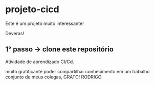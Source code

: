 # projeto-cicd

Este é um projeto muito interessante!

Deveras!

## 1° passo -> clone este repositório

Atividade de aprendizado CI/Cd.

muito gratificante poder compartilhar conhecimento em um trabalho conjunto de meus colegas, GRATO! RODRIGO.
